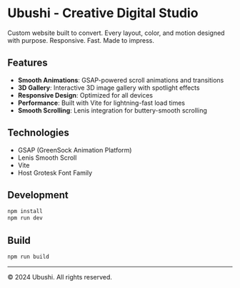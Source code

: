 # Ubushi - Creative Digital Studio

Custom website built to convert. Every layout, color, and motion designed with purpose. Responsive. Fast. Made to impress.

## Features

- **Smooth Animations**: GSAP-powered scroll animations and transitions
- **3D Gallery**: Interactive 3D image gallery with spotlight effects
- **Responsive Design**: Optimized for all devices
- **Performance**: Built with Vite for lightning-fast load times
- **Smooth Scrolling**: Lenis integration for buttery-smooth scrolling

## Technologies

- GSAP (GreenSock Animation Platform)
- Lenis Smooth Scroll
- Vite
- Host Grotesk Font Family

## Development

```bash
npm install
npm run dev
```

## Build

```bash
npm run build
```

---

© 2024 Ubushi. All rights reserved.
